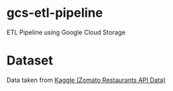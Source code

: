 # gcs-etl-pipeline
ETL Pipeline using Google Cloud Storage

# Dataset
Data taken from [Kaggle (Zomato Restaurants API Data)](https://www.kaggle.com/datasets/shrutimehta/zomato-restaurants-data/data)
